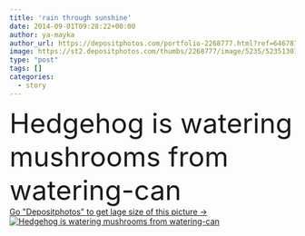```yaml
---
title: 'rain through sunshine'
date: 2014-09-01T09:28:22+00:00
author: ya-mayka
author_url: https://depositphotos.com/portfolio-2268777.html?ref=64678756
image: https://st2.depositphotos.com/thumbs/2268777/image/5235/52351307/api_thumb_450.jpg?forcejpeg=true
type: "post"
tags: []
categories: 
  - story
---
```

<div aling="center">
            <font size="60"> Hedgehog is watering mushrooms from watering-can</font>   
</div>
<div>
    <a href='https://depositphotos.com/52351307/stock-photo-rain-through-sunshine.html?ref=64678756' target=_blank > Go "Depositphotos" to get lage size of this picture ->
        <img href='https://depositphotos.com/52351307/stock-photo-rain-through-sunshine.html?ref=64678756' src='https://st2.depositphotos.com/2268777/5235/i/950/depositphotos_52351307-stock-photo-rain-through-sunshine.jpg?forcejpeg=true' alt='Hedgehog is watering mushrooms from watering-can' >
    </a>
</div>

